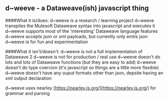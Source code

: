 ## d~weeve - a Dataweave(ish) javascript thing

####What it is/does:
d~weeve is a research / learning project
d~weeve transpiles the Mulesoft Dataweave syntax into javascript and executes it
d~weeve supports most of the 'interesting' Dataweave language features 
d~weeve accepts json or xml payloads, but currently only emtis json
d~weeve is for fun and experimentation

####What it isn't/doesn't:
d~weeve is not a full implementation of Dataweave 2
d~weeve is not for production / real use
d~weeve doesn't do lots and lots of Dataweave functions (but they are easy to add)
d~weeve doesn't do type coercion (it's javascript so things are a little more flexible)
d~weeve doesn't have any ouput formats other than json, depsite having an xml output declaration

d~weeve uses nearley [https://nearley.js.org/](https://nearley.js.org/) for grammar and parsing